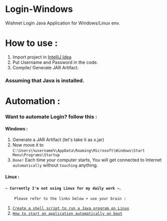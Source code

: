 # Login-Windows
Wishnet Login Java Application for Windows/Linux env.

# How to use :
1. Import project in [IntelliJ Idea](https://www.jetbrains.com/idea/)
2. Put Username and Password in the code.
3. Compile/ Generate JAR Artifact.

### Assuming that Java is installed.

# Automation :
### Want to automate Login? follow this :
#### Windows :

1. Generate a JAR Artifact (let's take it as x.jar)  
2. Now move it to `C:\Users\%username%\AppData\Roaming\Microsoft\Windows\Start Menu\Programs\Startup`
3. ``Done!`` Each time your computer starts, You will get connected to Internet `automatically` without `touching` anything.

#### Linux :
#### `~ Currently I'm not using Linux for my daily work ~`.  
        Please refer to the links below + use your brain :
1. [`Create a shell script to run a Java program on Linux`](https://stackoverflow.com/a/32804126/6796473)  
2. [`How to start an application automatically on boot`](https://unix.stackexchange.com/questions/56957/how-to-start-an-application-automatically-on-boot)
